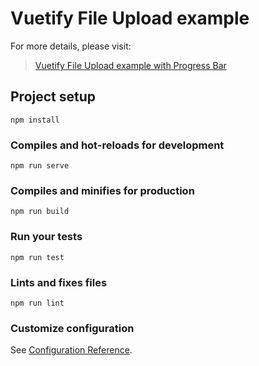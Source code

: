 # Vuetify File Upload example

For more details, please visit:
> [Vuetify File Upload example with Progress Bar](https://bezkoder.com/vuetify-file-upload/)

## Project setup
```
npm install
```

### Compiles and hot-reloads for development
```
npm run serve
```

### Compiles and minifies for production
```
npm run build
```

### Run your tests
```
npm run test
```

### Lints and fixes files
```
npm run lint
```

### Customize configuration
See [Configuration Reference](https://cli.vuejs.org/config/).
